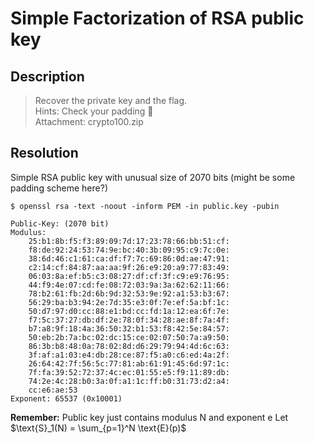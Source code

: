 # Simple Factorization of RSA public key
## Description

>   Recover the private key and the flag. <br/>Hints: Check your padding 🙂 <br/>Attachment: crypto100.zip

## Resolution

Simple RSA public key with unusual size of 2070 bits (might be some padding scheme here?)

```
$ openssl rsa -text -noout -inform PEM -in public.key -pubin

Public-Key: (2070 bit)                                   
Modulus:                                                 
    25:b1:8b:f5:f3:89:09:7d:17:23:78:66:bb:51:cf:        
    f8:de:92:24:53:74:9e:bc:40:3b:09:95:c9:7c:0e:        
    38:6d:46:c1:61:ca:df:f7:7c:69:86:0d:ae:47:91:        
    c2:14:cf:84:87:aa:aa:9f:26:e9:20:a9:77:83:49:        
    06:03:8a:ef:b5:c3:08:27:df:cf:3f:c9:e9:76:95:        
    44:f9:4e:07:cd:fe:08:72:03:9a:3a:62:62:11:66:        
    78:b2:61:fb:2d:6b:9d:32:53:9e:92:a1:53:b3:67:        
    56:29:ba:b3:94:2e:7d:35:e3:0f:7e:ef:5a:bf:1c:        
    50:d7:97:d0:cc:88:e1:bd:cc:fd:1a:12:ea:6f:7e:        
    f7:5c:37:27:db:df:2e:78:0f:34:28:ae:8f:7a:4f:        
    b7:a8:9f:18:4a:36:50:32:b1:53:f8:42:5e:84:57:        
    50:eb:2b:7a:bc:02:dc:15:ce:02:07:50:7a:a9:50:        
    86:3b:b8:48:0a:78:02:8d:d6:29:79:94:4d:6c:63:        
    3f:af:a1:03:e4:db:28:ce:87:f5:a0:c6:ed:4a:2f:        
    26:64:42:7f:56:5c:77:81:ab:61:91:45:6d:97:1c:        
    7f:fa:39:52:72:37:4c:ec:01:55:e5:f9:11:89:db:        
    74:2e:4c:28:b0:3a:0f:a1:1c:ff:b0:31:73:d2:a4:        
    cc:e6:ae:53                                          
Exponent: 65537 (0x10001)
```

**Remember:** Public key just contains modulus N and exponent e
Let $\text{S}_1(N) = \sum_{p=1}^N \text{E}(p)$
